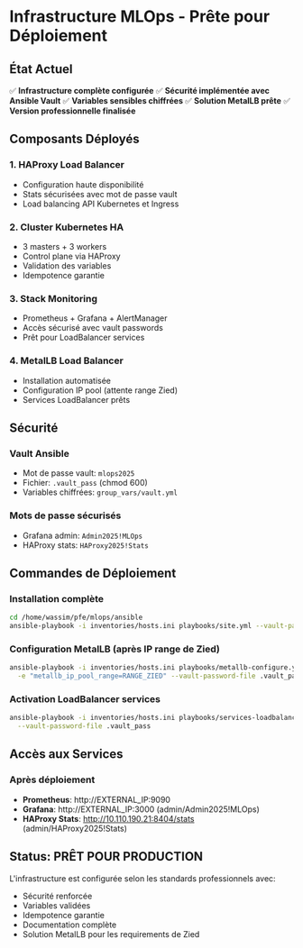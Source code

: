 # Infrastructure MLOps - Prête pour Déploiement

## État Actuel

✅ **Infrastructure complète configurée**
✅ **Sécurité implémentée avec Ansible Vault**
✅ **Variables sensibles chiffrées**
✅ **Solution MetalLB prête**
✅ **Version professionnelle finalisée**

## Composants Déployés

### 1. HAProxy Load Balancer
- Configuration haute disponibilité
- Stats sécurisées avec mot de passe vault
- Load balancing API Kubernetes et Ingress

### 2. Cluster Kubernetes HA
- 3 masters + 3 workers
- Control plane via HAProxy
- Validation des variables
- Idempotence garantie

### 3. Stack Monitoring
- Prometheus + Grafana + AlertManager
- Accès sécurisé avec vault passwords
- Prêt pour LoadBalancer services

### 4. MetalLB Load Balancer
- Installation automatisée
- Configuration IP pool (attente range Zied)
- Services LoadBalancer prêts

## Sécurité

### Vault Ansible
- Mot de passe vault: `mlops2025`
- Fichier: `.vault_pass` (chmod 600)
- Variables chiffrées: `group_vars/vault.yml`

### Mots de passe sécurisés
- Grafana admin: `Admin2025!MLOps`
- HAProxy stats: `HAProxy2025!Stats`

## Commandes de Déploiement

### Installation complète
```bash
cd /home/wassim/pfe/mlops/ansible
ansible-playbook -i inventories/hosts.ini playbooks/site.yml --vault-password-file .vault_pass
```

### Configuration MetalLB (après IP range de Zied)
```bash
ansible-playbook -i inventories/hosts.ini playbooks/metallb-configure.yml \
  -e "metallb_ip_pool_range=RANGE_ZIED" --vault-password-file .vault_pass
```

### Activation LoadBalancer services
```bash
ansible-playbook -i inventories/hosts.ini playbooks/services-loadbalancer.yml \
  --vault-password-file .vault_pass
```

## Accès aux Services

### Après déploiement
- **Prometheus**: http://EXTERNAL_IP:9090
- **Grafana**: http://EXTERNAL_IP:3000 (admin/Admin2025!MLOps)
- **HAProxy Stats**: http://10.110.190.21:8404/stats (admin/HAProxy2025!Stats)

## Status: PRÊT POUR PRODUCTION

L'infrastructure est configurée selon les standards professionnels avec:
- Sécurité renforcée
- Variables validées
- Idempotence garantie
- Documentation complète
- Solution MetalLB pour les requirements de Zied